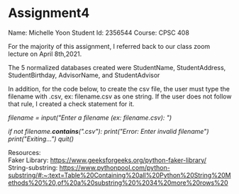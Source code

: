 # Assignment4

Name: Michelle Yoon
Student Id: 2356544
Course: CPSC 408

For the majority of this assignment, I referred back to our class zoom lecture on April 8th,2021.

The 5 normalized databases created were StudentName, StudentAddress, StudentBirthday, AdvisorName, and StudentAdvisor

In addition, for the code below, to create the csv file, the user must type the filename with .csv, ex: filename.csv as one string.
If the user does not follow that rule, I created a check statement for it.

*filename = input("Enter a filename (ex: filename.csv): ")*

*if not filename.__contains__(".csv"):
   print("Error: Enter invalid filename")
   print("Exiting...")
   quit()*
 
 Resources: <br>
 Faker Library: https://www.geeksforgeeks.org/python-faker-library/ <br>
 String-substring: https://www.pythonpool.com/python-substring/#:~:text=Table%20Containing%20all%20Python%20String%20Methods%20%20,of%20a%20substring%20%2034%20more%20rows%20
